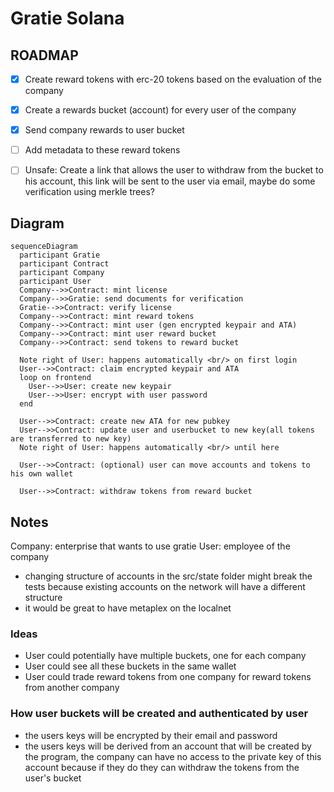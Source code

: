 # Gratie Solana


## ROADMAP

* [x] Create reward tokens with erc-20 tokens based on the evaluation of the company
* [x] Create a rewards bucket (account) for every user of the company
* [x] Send company rewards to user bucket
* [ ] Add metadata to these reward tokens
* [ ] Unsafe: Create a link that allows the user to withdraw from the bucket to his account, this link will be sent to the user via email, maybe do some verification using merkle trees?


## Diagram

```mermaid
sequenceDiagram
  participant Gratie
  participant Contract
  participant Company
  participant User
  Company-->>Contract: mint license
  Company-->>Gratie: send documents for verification
  Gratie-->>Contract: verify license
  Company-->>Contract: mint reward tokens
  Company-->>Contract: mint user (gen encrypted keypair and ATA)
  Company-->>Contract: mint user reward bucket
  Company-->>Contract: send tokens to reward bucket

  Note right of User: happens automatically <br/> on first login
  User-->>Contract: claim encrypted keypair and ATA
  loop on frontend
    User-->>User: create new keypair
    User-->>User: encrypt with user password
  end

  User-->>Contract: create new ATA for new pubkey
  User-->>Contract: update user and userbucket to new key(all tokens are transferred to new key)
  Note right of User: happens automatically <br/> until here

  User-->>Contract: (optional) user can move accounts and tokens to his own wallet

  User-->>Contract: withdraw tokens from reward bucket

```


## Notes

Company: enterprise that wants to use gratie
User: employee of the company


* changing structure of accounts in the src/state folder might break the tests because existing accounts on the network will have a different structure
* it would be great to have metaplex on the localnet


### Ideas

* User could potentially have multiple buckets, one for each company
* User could see all these buckets in the same wallet
* User could trade reward tokens from one company for reward tokens from another company


### How user buckets will be created and authenticated by user
* the users keys will be encrypted by their email and password
* the users keys will be derived from an account that will be created by the program, the company can have no access to the private key of this account because if they do they can withdraw the tokens from the user's bucket